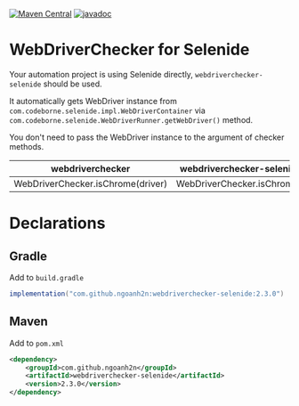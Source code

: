 [![Maven Central](https://maven-badges.herokuapp.com/maven-central/com.github.ngoanh2n/webdriverchecker-selenide/badge.svg)](https://maven-badges.herokuapp.com/maven-central/com.github.ngoanh2n/webdriverchecker-selenide)
[![javadoc](https://javadoc.io/badge2/com.github.ngoanh2n/webdriverchecker-selenide/javadoc.svg)](https://javadoc.io/doc/com.github.ngoanh2n/webdriverchecker-selenide)

# WebDriverChecker for Selenide
Your automation project is using Selenide directly, `webdriverchecker-selenide` should be used.

It automatically gets WebDriver instance from `com.codeborne.selenide.impl.WebDriverContainer` via `com.codeborne.selenide.WebDriverRunner.getWebDriver()` method.

You don't need to pass the WebDriver instance to the argument of checker methods.

| webdriverchecker   	              | webdriverchecker-selenide   |
|---	                              |---	                        |
| WebDriverChecker.isChrome(driver) | WebDriverChecker.isChrome() |

# Declarations
## Gradle
Add to `build.gradle`
```gradle
implementation("com.github.ngoanh2n:webdriverchecker-selenide:2.3.0")
```

## Maven
Add to `pom.xml`
```xml
<dependency>
    <groupId>com.github.ngoanh2n</groupId>
    <artifactId>webdriverchecker-selenide</artifactId>
    <version>2.3.0</version>
</dependency>
```
